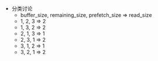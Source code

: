 - 分类讨论
	- buffer_size, remaining_size, prefetch_size => read_size
	- 1, 2, 3 => 2
	- 1, 3, 2 => 2
	- 2, 1, 3 => 1
	- 2, 3, 1 => 2
	- 3, 1, 2 => 1
	- 3, 2, 1 => 2